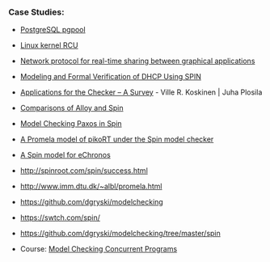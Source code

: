 ### Case Studies:

- [PostgreSQL pgpool](http://d.hatena.ne.jp/interdb/touch/20100815/1281809853)
- [Linux kernel RCU](https://lwn.net/Articles/279077/)
- [Network protocol for real-time sharing between graphical applications](https://github.com/verse/verse/tree/master/misc/promela)
- [Modeling and Formal Verification of DHCP Using SPIN](https://pdfs.semanticscholar.org/6ddd/d0951f9596526f138faa68304485a6a052e2.pdf)

- [Applications for the Checker – A Survey](http://www.tucs.fi/publications/attachment.php?fname=TR782.pdf) - Ville R. Koskinen | Juha Plosila
- [Comparisons of Alloy and Spin](http://www.pamelazave.com/compare.html)
- [Model Checking Paxos in Spin](https://arxiv.org/abs/1408.5962)
- [A Promela model of pikoRT under the Spin model checker](https://github.com/kaizsv/pikoRT-Spin)
- [A Spin model for eChronos](https://github.com/kaizsv/eChronos-Spin)
- http://spinroot.com/spin/success.html
- http://www.imm.dtu.dk/~albl/promela.html
- https://github.com/dgryski/modelchecking
- https://swtch.com/spin/
- https://github.com/dgryski/modelchecking/tree/master/spin
- Course: [Model Checking Concurrent Programs](http://cnx.org/content/col10294/1.3)
